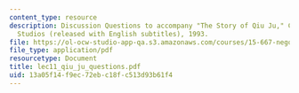 ```yaml
---
content_type: resource
description: Discussion Questions to accompany "The Story of Qiu Ju," Columbia/Tristar
  Studios (released with English subtitles), 1993.
file: https://ol-ocw-studio-app-qa.s3.amazonaws.com/courses/15-667-negotiation-and-conflict-management-spring-2001/13a05f14f9ec72ebc18fc513d93b61f4_lec11_qiu_ju_questions.pdf
file_type: application/pdf
resourcetype: Document
title: lec11_qiu_ju_questions.pdf
uid: 13a05f14-f9ec-72eb-c18f-c513d93b61f4
---
```

